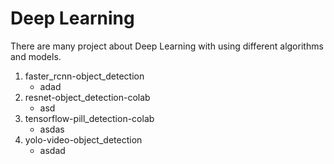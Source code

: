 # Deep Learning
There are many project about Deep Learning with using different algorithms and models.
1. faster_rcnn-object_detection
   - adad
2. resnet-object_detection-colab
   - asd
3. tensorflow-pill_detection-colab
   - asdas
4. yolo-video-object_detection
   - asdad
